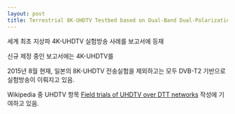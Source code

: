 ```yaml
---
layout: post
title: Terrestrial 8K-UHDTV Testbed based on Dual-Band Dual-Polarization MIMO-OFDM Systems
---
```


세계 최초 지상파 4K-UHDTV 실험방송 사례를 보고서에 등재


신규 제정 중인 보고서에는 4K-UHDTV를 


2015년 8월 현재, 일본의 8K-UHDTV 전송실험을 제외하고는 모두 DVB-T2 기반으로 실험방송이 이뤄지고 있음.



Wikipedia 중 UHDTV 항목 [Field trials of UHDTV over DTT networks](https://en.wikipedia.org/wiki/Ultra-high-definition_television#Field_trials_of_UHDTV_over_DTT_networks) 작성에 기여하고 있음.
